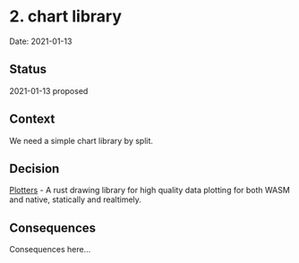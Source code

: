 # 2. chart library

Date: 2021-01-13

## Status

2021-01-13 proposed

## Context

We need a simple chart library by split.

## Decision

[Plotters](https://github.com/38/plotters) - A rust drawing library for high quality data plotting for both WASM and native, statically and realtimely.

## Consequences

Consequences here...
